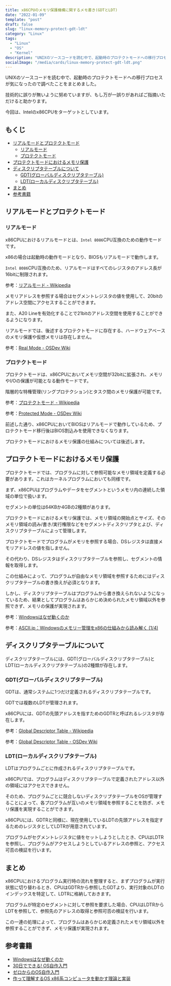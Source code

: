 ```yaml
---
title: x86CPUのメモリ保護機構に関するメモ書き(GDTとLDT)
date: "2022-01-09"
template: "post"
draft: false
slug: "linux-memory-protect-gdt-ldt"
category: "Linux"
tags:
  - "Linux"
  - "OS"
  - "Kernel"
description: "UNIXのソースコードを読む中で、起動時のプロテクトモードへの移行プロセスが気になったので調べたことをまとめました。"
socialImage: "/media/cards/linux-memory-protect-gdt-ldt.png"
---
```


UNIXのソースコードを読む中で、起動時のプロテクトモードへの移行プロセスが気になったので調べたことをまとめました。

技術的に誤りが無いように努めていますが、もし万が一誤りがあればご指摘いただけると助かります。

今回は、Intelのx86CPUをターゲットとしています。

<!-- omit in toc -->
## もくじ
- [リアルモードとプロテクトモード](#リアルモードとプロテクトモード)
  - [リアルモード](#リアルモード)
  - [プロテクトモード](#プロテクトモード)
- [プロテクトモードにおけるメモリ保護](#プロテクトモードにおけるメモリ保護)
- [ディスクリプタテーブルについて](#ディスクリプタテーブルについて)
  - [GDT(グローバルディスクリプタテーブル)](#gdtグローバルディスクリプタテーブル)
  - [LDT(ローカルディスクリプタテーブル)](#ldtローカルディスクリプタテーブル)
- [まとめ](#まとめ)
- [参考書籍](#参考書籍)

## リアルモードとプロテクトモード

### リアルモード

x86CPUにおけるリアルモードとは、`Intel 8086`CPU互換のための動作モードです。

x86の場合は起動時の動作モードとなり、BIOSもリアルモードで動作します。

`Intel 8086`CPU互換のため、リアルモードはすべてのレジスタのアドレス長が16bitに制限されます。

参考：[リアルモード - Wikipedia](https://ja.wikipedia.org/wiki/%E3%83%AA%E3%82%A2%E3%83%AB%E3%83%A2%E3%83%BC%E3%83%89)

メモリアドレスを参照する場合はセグメントレジスタの値を使用して、20bitのアドレス空間にアクセスすることができます。

また、A20 Lineを有効化することで21bitのアドレス空間を使用することができるようになります。

リアルモードでは、後述するプロテクトモードに存在する、ハードウェアベースのメモリ保護や仮想メモリは存在しません。

参考：[Real Mode - OSDev Wiki](https://wiki.osdev.org/Real_Mode)

### プロテクトモード

プロテクトモードは、x86CPUにおいてメモリ空間が32bitに拡張され、メモリやI/Oの保護が可能となる動作モードです。

階層的な特権管理(リングプロテクション)とタスク間のメモリ保護が可能です。

参考：[プロテクトモード - Wikipedia](https://ja.wikipedia.org/wiki/%E3%83%97%E3%83%AD%E3%83%86%E3%82%AF%E3%83%88%E3%83%A2%E3%83%BC%E3%83%89)

参考：[Protected Mode - OSDev Wiki](https://wiki.osdev.org/Protected_Mode)

前述した通り、x86CPUにおいてBIOSはリアルモードで動作しているため、プロテクトモード移行後はBIOS割込みを使用できなくなります。

プロテクトモードにおけるメモリ保護の仕組みについては後述します。

## プロテクトモードにおけるメモリ保護

プロテクトモードでは、プログラムに対して参照可能なメモリ領域を定義する必要があります。これはカーネルプログラムにおいても同様です。

まず、x86CPUはプログラムやデータをセグメントというメモリ内の連続した領域の単位で扱います。

セグメントの単位は64KBか4GBの2種類があります。

プロテクトモードにおけるメモリ保護では、メモリ領域の開始点とサイズ、そのメモリ領域の読み/書き/実行権限などをセグメントディスクリプタとよび、ディスクリプタテーブルによって管理します。

プロテクトモードでプログラムがメモリを参照する場合、DSレジスタは直接メモリアドレスの値を指しません。

その代わり、DSレジスタはディスクリプタテーブルを参照し、セグメントの情報を取得します。

この仕組みによって、プログラムが自由なメモリ領域を参照するためにはディスクリプタテーブルの書き換えが必須となります。

しかし、ディスクリプタテーブルはプログラムから書き換えられないようになっているため、結果としてプログラムはあらかじめ決められたメモリ領域以外を参照できず、メモリの保護が実現されます。

参考：[Windowsはなぜ動くのか](https://amzn.to/3JVSphh)

参考：[ASCII.jp：Windowsのメモリー管理をx86の仕組みから読み解く (1/4)](https://ascii.jp/elem/000/000/649/649680/)

## ディスクリプタテーブルについて

ディスクリプタテーブルには、GDT(グローバルディスクリプタテーブル)とLDT(ローカルディスクリプタテーブル)の2種類が存在します。

### GDT(グローバルディスクリプタテーブル)

GDTは、通常システムに1つだけ定義されるディスクリプタテーブルです。

GDTでは複数のLDTが管理されます。

x86CPUには、GDTの先頭アドレスを指すためのGDTRと呼ばれるレジスタが存在します。

参考：[Global Descriptor Table - Wikipedia](https://en.wikipedia.org/wiki/Global_Descriptor_Table)

参考：[Global Descriptor Table - OSDev Wiki](https://wiki.osdev.org/Global_Descriptor_Table)

### LDT(ローカルディスクリプタテーブル)

LDTはプログラムごとに作成されるディスクリプタテーブルです。

x86CPUでは、プログラムはディスクリプタテーブルで定義されたアドレス以外の領域にはアクセスできません。

そのため、プログラムごとに競合しないディスクリプタテーブルをOSが管理することによって、各プログラムが互いのメモリ領域を参照することを防ぎ、メモリ保護を実現することができます。

x86CPUには、GDTRと同様に、現在使用しているLDTの先頭アドレスを指定するためのレジスタとしてLDTRが用意されています。

プログラムがセグメントレジスタに値をセットしようとしたとき、CPUはLDTRを参照し、プログラムがアクセスしようとしているアドレスの参照と、アクセス可否の検証を行います。

## まとめ

x86CPUにおけるプログラム実行時の流れを整理すると、まずプログラムが実行状態に切り替わるとき、CPUはGDTRから参照したGDTより、実行対象のLDTのインデックスを特定して、LDTRに格納しておきます。

プログラムが特定のセグメントに対して参照を要求した場合、CPUはLDTRからLDTを参照して、参照先のアドレスの取得と参照可否の検証を行います。

この一連の処理によって、プログラムはあらかじめ定義されたメモリ領域以外を参照することができず、メモリ保護が実現されます。

## 参考書籍

- [Windowsはなぜ動くのか](https://amzn.to/3JVSphh)
- [30日でできる! OS自作入門](https://amzn.to/3qZSCY7)
- [ゼロからのOS自作入門](https://amzn.to/3qXYsZX)
- [作って理解するOS x86系コンピュータを動かす理論と実装](https://amzn.to/3JRUdI2)

